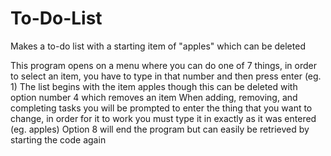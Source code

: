 # To-Do-List
Makes a to-do list with a starting item of "apples" which can be deleted

This program opens on a menu where you can do one of 7 things, in order to select an item, you have to type in that number and then press enter (eg. 1)
The list begins with the item apples though this can be deleted with option number 4 which removes an item
When adding, removing, and completing tasks you will be prompted to enter the thing that you want to change, in order for it to work you must type it in exactly as it was entered (eg. apples)
Option 8 will end the program but can easily be retrieved by starting the code again
